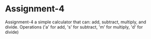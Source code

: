 # Assignment-4
Assignment-4
a simple calculator that can: add, subtract, multiply, and divide.
Operations ('a' for add, 's' for subtract, 'm' for multiply, 'd' for divide)
